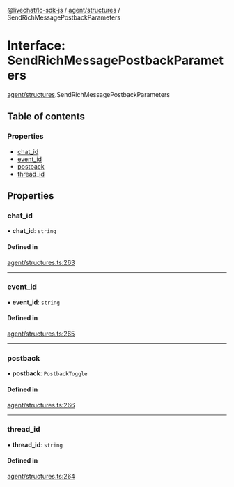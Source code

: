 [@livechat/lc-sdk-js](../README.md) / [agent/structures](../modules/agent_structures.md) / SendRichMessagePostbackParameters

# Interface: SendRichMessagePostbackParameters

[agent/structures](../modules/agent_structures.md).SendRichMessagePostbackParameters

## Table of contents

### Properties

- [chat\_id](agent_structures.SendRichMessagePostbackParameters.md#chat_id)
- [event\_id](agent_structures.SendRichMessagePostbackParameters.md#event_id)
- [postback](agent_structures.SendRichMessagePostbackParameters.md#postback)
- [thread\_id](agent_structures.SendRichMessagePostbackParameters.md#thread_id)

## Properties

### chat\_id

• **chat\_id**: `string`

#### Defined in

[agent/structures.ts:263](https://github.com/livechat/lc-sdk-js/blob/a3fdde0/src/agent/structures.ts#L263)

___

### event\_id

• **event\_id**: `string`

#### Defined in

[agent/structures.ts:265](https://github.com/livechat/lc-sdk-js/blob/a3fdde0/src/agent/structures.ts#L265)

___

### postback

• **postback**: `PostbackToggle`

#### Defined in

[agent/structures.ts:266](https://github.com/livechat/lc-sdk-js/blob/a3fdde0/src/agent/structures.ts#L266)

___

### thread\_id

• **thread\_id**: `string`

#### Defined in

[agent/structures.ts:264](https://github.com/livechat/lc-sdk-js/blob/a3fdde0/src/agent/structures.ts#L264)
